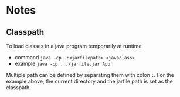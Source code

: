 # Notes  

## Classpath  

To load classes in a java program temporarily at runtime
- command `java -cp .:<jarfilepath> <javaclass>`
- example `java -cp .:./jarfile.jar App`  

Multiple path can be defined by separating them with colon `:`. For the example above, the current directory and the jarfile path is set as the classpath.